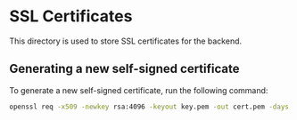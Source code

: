 # SSL Certificates

This directory is used to store SSL certificates for the backend.

## Generating a new self-signed certificate

To generate a new self-signed certificate, run the following command:

```bash
openssl req -x509 -newkey rsa:4096 -keyout key.pem -out cert.pem -days 365 -nodes
```
